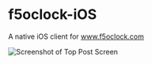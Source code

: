 # f5oclock-iOS
A native iOS client for www.f5oclock.com

![Screenshot of Top Post Screen](blob:https://imgur.com/a8652559-8238-424a-adc5-5c96ec4bbdce)
